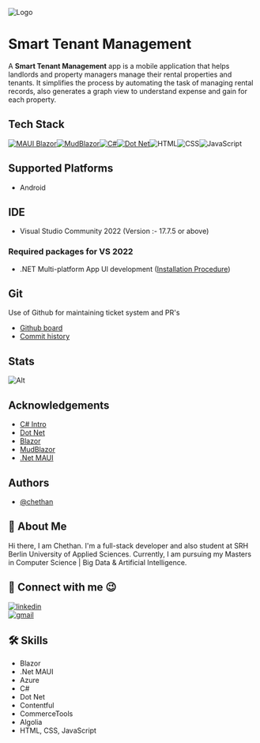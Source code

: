 
![Logo](https://drive.google.com/uc?id=1MJtQjj8EHs8qJh-RcTQhHfD1kcaTnQEK)


# Smart Tenant Management

A **Smart Tenant Management** app is a mobile application that helps landlords and property managers manage their rental properties and tenants. It simplifies the process by automating the task of managing rental records, also generates a graph view to understand expense and gain for each property. 


## Tech Stack

[![MAUI Blazor](https://img.shields.io/badge/MAUI%20Blazor-v6.0-purple.svg)](https://learn.microsoft.com/en-us/aspnet/core/blazor/hybrid/tutorials/maui?view=aspnetcore-6.0)[![MudBlazor](https://img.shields.io/badge/MudBlazor-v6.11.0-purple.svg)](https://mudblazor.com/)[![C#](https://img.shields.io/badge/C%23-v11.0-purple.svg)](https://learn.microsoft.com/en-us/dotnet/csharp/whats-new/csharp-11)[![Dot Net](https://img.shields.io/badge/Dot%20Net-v6.0-purple.svg)](https://learn.microsoft.com/en-us/dotnet/core/whats-new/dotnet-6)![HTML](https://img.shields.io/badge/HTML-v5.0-d25837.svg)![CSS](https://img.shields.io/badge/CSS-v5.0-4e9cd3.svg)![JavaScript](https://img.shields.io/badge/JavaScript-yellow.svg)


## Supported Platforms

 - Android


## IDE

 - Visual Studio Community 2022 (Version :- 17.7.5 or above)
 
 ### Required packages for VS 2022
  - .NET Multi-platform App Ul development ([Installation Procedure](https://dotnet.microsoft.com/en-us/learn/maui/first-app-tutorial/install))

## Git

Use of Github for maintaining ticket system and PR's
- [Github board](https://github.com/chethandvg)
- [Commit history](https://github.com/users/chethandvg/projects/1)


## Stats

![Alt](https://repobeats.axiom.co/api/embed/684a449d63c075c48b449b84a1f667a4d73b07e8.svg "Repobeats analytics image")


## Acknowledgements

 - [C# Intro](https://learn.microsoft.com/en-us/dotnet/csharp/tour-of-csharp/)
 - [Dot Net](https://dotnet.microsoft.com/en-us/)
 - [Blazor](https://dotnet.microsoft.com/en-us/apps/aspnet/web-apps/blazor)
 - [MudBlazor](https://mudblazor.com/)
 - [.Net MAUI](https://learn.microsoft.com/en-us/aspnet/core/blazor/hybrid/tutorials/maui?view=aspnetcore-6.0)


## Authors

- [@chethan](https://github.com/chethandvg)


## 🚀 About Me
Hi there, I am Chethan. I'm a full-stack developer and also student at SRH Berlin University of Applied Sciences. Currently, I am pursuing my Masters in Computer Science | Big Data & Artificial Intelligence. 
    


## 🔗 Connect with me 😉

[![linkedin](https://img.shields.io/badge/linkedin-0A66C2?style=for-the-badge&logo=linkedin&logoColor=white)](https://www.linkedin.com/in/chethan-d-v-aa4a55174/)<br />
[![gmail](https://img.shields.io/badge/Gmail-D14836?style=for-the-badge&logo=gmail&logoColor=white)](mailto:chethandvg3@gamil.com)



## 🛠 Skills
- Blazor
- .Net MAUI
- Azure
- C#
- Dot Net
- Contentful
- CommerceTools
- Algolia
- HTML, CSS, JavaScript

